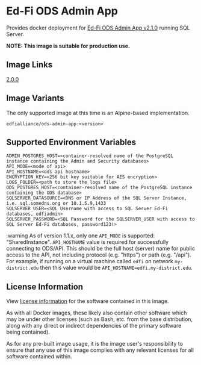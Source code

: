 # Ed-Fi ODS Admin App

Provides docker deployment for [Ed-Fi ODS Admin App
v2.1.0](https://techdocs.ed-fi.org/display/ADMIN/) running SQL Server.

**NOTE: This image is suitable for production use.**

## Image Links

[2.0.0](https://github.com/Ed-Fi-Alliance-OSS/Ed-Fi-ODS-Docker/blob/v2.0.0/Web-Ods-Admin/Alpine/mssql/Dockerfile)

## Image Variants

The only supported image at this time is an Alpine-based implementation.

`edfialliance/ods-admin-app:<version>`

## Supported Environment Variables

```none
ADMIN_POSTGRES_HOST=<container-resolved name of the PostgreSQL instance containing the Admin and Security databases>
API_MODE=<mode of api>
API_HOSTNAME=<ods api hostname>
ENCRYPTION_KEY=<256 bit key suitable for AES encryption>
LOGS_FOLDER=<path to store the logs file>
ODS_POSTGRES_HOST=<container-resolved name of the PostgreSQL instance containing the ODS database>
SQLSERVER_DATASOURCE=<DNS or IP Address of the SQL Server Instance, i.e. sql.somedns.org or 10.1.5.9,1433
SQLSERVER_USER=<SQL Username with access to SQL Server Ed-Fi databases, edfiadmin>
SQLSERVER_PASSWORD=<SQL Password for the SQLSERVER_USER with access to SQL Server Ed-Fi databases, password123!>
```

:warning As of version 1.1.x, only one `API_MODE` is supported:
"SharedInstance".
`API_HOSTNAME` value is required for successfully connecting to ODS/API. This should be the full host (server) name for public access to the API, not including protocol (e.g. "https") or path (e.g. "/api"). For example, if running on a virtual machine called `edfi` on network `my-district.edu` then this value would be `API_HOSTNAME=edfi.my-district.edu`.

## License Information

View [license
information](https://github.com/Ed-Fi-Alliance-OSS/Ed-Fi-ODS-Docker/blob/main/LICENSE)
for the software contained in this image.

As with all Docker images, these likely also contain other software which may be
under other licenses (such as Bash, etc. from the base distribution, along with
any direct or indirect dependencies of the primary software being contained).

As for any pre-built image usage, it is the image user's responsibility to
ensure that any use of this image complies with any relevant licenses for all
software contained within.
